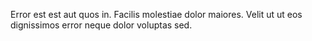 Error est est aut quos in. Facilis molestiae dolor maiores. Velit ut ut eos dignissimos error neque dolor voluptas sed.